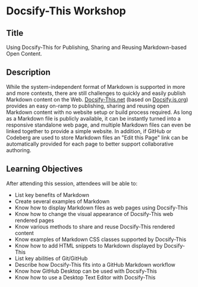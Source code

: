 # Docsify-This Workshop

## Title
Using Docsify-This for Publishing, Sharing and Reusing Markdown-based Open Content. 

## Description
While the system-independent format of Markdown is supported in more and more contexts, there are still challenges to quickly and easily publish Markdown content on the Web. [Docsify-This.net](https://docsify-this.net) (based on [Docsify.js.org](https://docsify.js.org)) provides an easy on-ramp to publishing, sharing and reusing open Markdown content with no website setup or build process required. As long as a Markdown file is publicly available, it can be instantly turned into a responsive standalone web page, and multiple Markdown files can even be linked together to provide a simple website. In addition, if GitHub or Codeberg are used to store Markdown files an "Edit this Page" link can be automatically provided for each page to better support collaborative authoring.

## Learning Objectives
After attending this session, attendees will be able to:  

* List key benefits of Markdown
* Create several examples of Markdown
* Know how to display Markdown files as web pages using Docsify-This
* Know how to change the visual appearance of Docsify-This web rendered pages
* Know various methods to share and reuse Docsify-This rendered content
* Know examples of Markdown CSS classes supported by Docsify-This
* Know how to add HTML snippets to Markdown displayed by Docsify-This
* List key abilities of Git/GitHub
* Describe how Docsify-This fits into a GitHub Markdown workflow
* Know how GitHub Desktop can be used with Docsify-This
* Know how to use a Desktop Text Editor with Docsify-This

